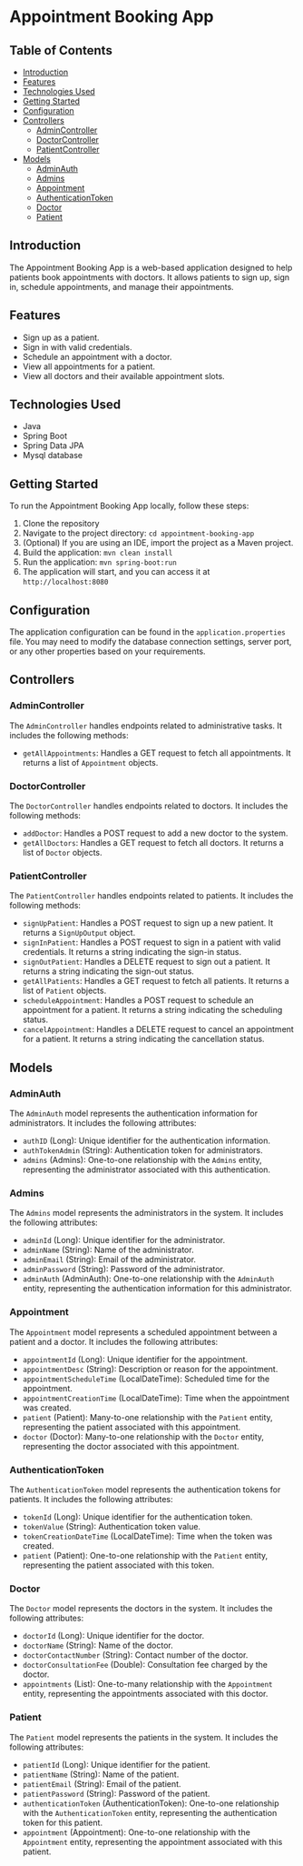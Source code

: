 # Appointment Booking App


## Table of Contents
- [Introduction](#introduction)
- [Features](#features)
- [Technologies Used](#technologies-used)
- [Getting Started](#getting-started)
- [Configuration](#configuration)
- [Controllers](#controllers)
  - [AdminController](#admincontroller)
  - [DoctorController](#doctorcontroller)
  - [PatientController](#patientcontroller)
- [Models](#models)
  - [AdminAuth](#adminauth)
  - [Admins](#admins)
  - [Appointment](#appointment)
  - [AuthenticationToken](#authenticationtoken)
  - [Doctor](#doctor)
  - [Patient](#patient)

## Introduction

The Appointment Booking App is a web-based application designed to help patients book appointments with doctors. It allows patients to sign up, sign in, schedule appointments, and manage their appointments.

## Features

- Sign up as a patient.
- Sign in with valid credentials.
- Schedule an appointment with a doctor.
- View all appointments for a patient.
- View all doctors and their available appointment slots.

## Technologies Used

- Java
- Spring Boot
- Spring Data JPA
- Mysql database

## Getting Started

To run the Appointment Booking App locally, follow these steps:

1. Clone the repository
2. Navigate to the project directory: `cd appointment-booking-app`
3. (Optional) If you are using an IDE, import the project as a Maven project.
4. Build the application: `mvn clean install`
5. Run the application: `mvn spring-boot:run`
6. The application will start, and you can access it at `http://localhost:8080`

## Configuration

The application configuration can be found in the `application.properties` file. You may need to modify the database connection settings, server port, or any other properties based on your requirements.

## Controllers

### AdminController

The `AdminController` handles endpoints related to administrative tasks. It includes the following methods:

- `getAllAppointments`: Handles a GET request to fetch all appointments. It returns a list of `Appointment` objects.

### DoctorController

The `DoctorController` handles endpoints related to doctors. It includes the following methods:

- `addDoctor`: Handles a POST request to add a new doctor to the system.
- `getAllDoctors`: Handles a GET request to fetch all doctors. It returns a list of `Doctor` objects.

### PatientController

The `PatientController` handles endpoints related to patients. It includes the following methods:

- `signUpPatient`: Handles a POST request to sign up a new patient. It returns a `SignUpOutput` object.
- `signInPatient`: Handles a POST request to sign in a patient with valid credentials. It returns a string indicating the sign-in status.
- `signOutPatient`: Handles a DELETE request to sign out a patient. It returns a string indicating the sign-out status.
- `getAllPatients`: Handles a GET request to fetch all patients. It returns a list of `Patient` objects.
- `scheduleAppointment`: Handles a POST request to schedule an appointment for a patient. It returns a string indicating the scheduling status.
- `cancelAppointment`: Handles a DELETE request to cancel an appointment for a patient. It returns a string indicating the cancellation status.

## Models

### AdminAuth

The `AdminAuth` model represents the authentication information for administrators. It includes the following attributes:

- `authID` (Long): Unique identifier for the authentication information.
- `authTokenAdmin` (String): Authentication token for administrators.
- `admins` (Admins): One-to-one relationship with the `Admins` entity, representing the administrator associated with this authentication.

### Admins

The `Admins` model represents the administrators in the system. It includes the following attributes:

- `adminId` (Long): Unique identifier for the administrator.
- `adminName` (String): Name of the administrator.
- `adminEmail` (String): Email of the administrator.
- `adminPassword` (String): Password of the administrator.
- `adminAuth` (AdminAuth): One-to-one relationship with the `AdminAuth` entity, representing the authentication information for this administrator.

### Appointment

The `Appointment` model represents a scheduled appointment between a patient and a doctor. It includes the following attributes:

- `appointmentId` (Long): Unique identifier for the appointment.
- `appointmentDesc` (String): Description or reason for the appointment.
- `appointmentScheduleTime` (LocalDateTime): Scheduled time for the appointment.
- `appointmentCreationTime` (LocalDateTime): Time when the appointment was created.
- `patient` (Patient): Many-to-one relationship with the `Patient` entity, representing the patient associated with this appointment.
- `doctor` (Doctor): Many-to-one relationship with the `Doctor` entity, representing the doctor associated with this appointment.

### AuthenticationToken

The `AuthenticationToken` model represents the authentication tokens for patients. It includes the following attributes:

- `tokenId` (Long): Unique identifier for the authentication token.
- `tokenValue` (String): Authentication token value.
- `tokenCreationDateTime` (LocalDateTime): Time when the token was created.
- `patient` (Patient): One-to-one relationship with the `Patient` entity, representing the patient associated with this token.

### Doctor

The `Doctor` model represents the doctors in the system. It includes the following attributes:

- `doctorId` (Long): Unique identifier for the doctor.
- `doctorName` (String): Name of the doctor.
- `doctorContactNumber` (String): Contact number of the doctor.
- `doctorConsultationFee` (Double): Consultation fee charged by the doctor.
- `appointments` (List<Appointment>): One-to-many relationship with the `Appointment` entity, representing the appointments associated with this doctor.

### Patient

The `Patient` model represents the patients in the system. It includes the following attributes:

- `patientId` (Long): Unique identifier for the patient.
- `patientName` (String): Name of the patient.
- `patientEmail` (String): Email of the patient.
- `patientPassword` (String): Password of the patient.
- `authenticationToken` (AuthenticationToken): One-to-one relationship with the `AuthenticationToken` entity, representing the authentication token for this patient.
- `appointment` (Appointment): One-to-one relationship with the `Appointment` entity, representing the appointment associated with this patient.


